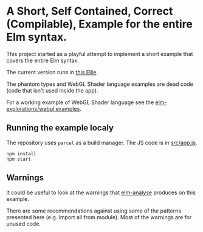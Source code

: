 # A Short, Self Contained, Correct (Compilable), Example for the entire Elm syntax. 

This project started as a playful attempt to implement a short example that covers the entire Elm syntax. 

The current version runs in [this Ellie](https://ellie-app.com/8MKgxxwxSW2a1).

The phantom types and WebGL Shader language examples are dead code (code that isn't used inside the app).

For a working example of WebGL Shader language see the [elm-explorations/webgl examples](https://github.com/elm-explorations/webgl/tree/master/examples).

## Running the example localy

The repository uses `parcel` as a build manager. The JS code is in [src/app.js](src/app.js). 

    npm install 
    npm start 

## Warnings 

It could be useful to look at the warnings that [elm-analyse](https://github.com/stil4m/elm-analyse) produces on this example. 

There are some recommendations against using some of the patterns presented here (e.g. import all from module). Most of the warnings are for unused code. 